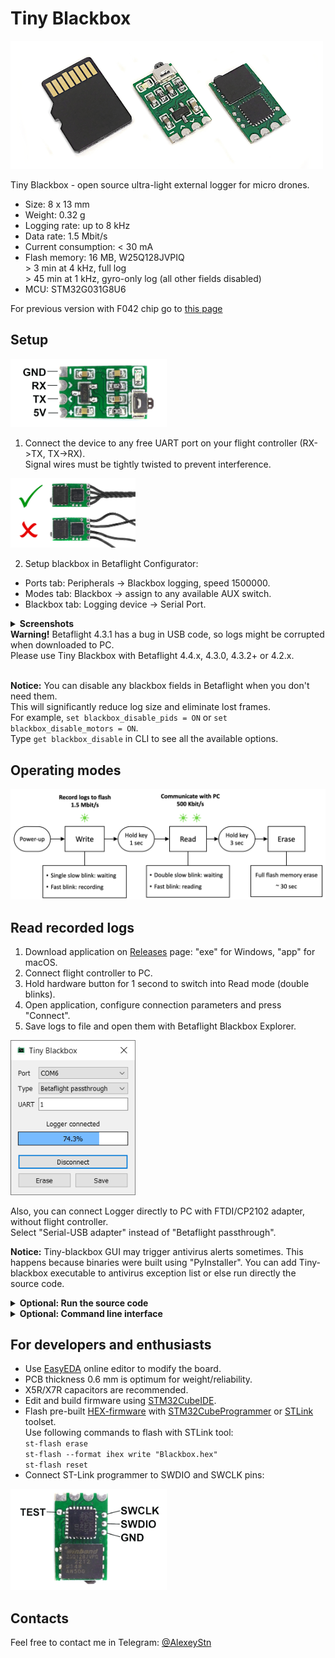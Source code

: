 # Tiny Blackbox
<img src="Images/tiny-blackbox.png" width="500" />

Tiny Blackbox - open source ultra-light external logger for micro drones.<br>

* Size: 8 x 13 mm
* Weight: 0.32 g
* Logging rate: up to 8 kHz 
* Data rate: 1.5 Mbit/s
* Current consumption: < 30 mA
* Flash memory: 16 MB, W25Q128JVPIQ <br>
 &gt; 3 min at 4 kHz, full log <br>
 &gt; 45 min at 1 kHz, gyro-only log (all other fields disabled)
* MCU: STM32G031G8U6

For previous version with F042 chip go to [this page](https://github.com/alexeystn/tiny-blackbox/tree/stm32f042)

## Setup
<img src="Images/pinout.png" width="250" />

1) Connect the device to any free UART port on your flight controller (RX->TX, TX->RX).<br>
Signal wires must be tightly twisted to prevent interference.
<img src="Images/wire.png" width="200" />

2) Setup blackbox in Betaflight Configurator:
* Ports tab: Peripherals -> Blackbox logging, speed 1500000.
* Modes tab: Blackbox -> assign to any available AUX switch.
* Blackbox tab: Logging device -> Serial Port.
<details>
<summary><b>Screenshots</b></summary>
<img src="Images/betaflight.png">
</details>
<b>Warning!</b> Betaflight 4.3.1 has a bug in USB code, so logs might be corrupted when downloaded to PC. <br>
Please use Tiny Blackbox with Betaflight 4.4.x, 4.3.0, 4.3.2+ or 4.2.x.<br>
<br>

<b>Notice:</b> You can disable any blackbox fields in Betaflight when you don't need them. <br>
This will significantly reduce log size and eliminate lost frames. <br>
For example, `set blackbox_disable_pids = ON` or `set blackbox_disable_motors = ON`. <br>
Type `get blackbox_disable` in CLI to see all the available options.
<br>

## Operating modes
<img src="Images/modes.png" width="700" />

## Read recorded logs
1) Download application on [Releases](https://github.com/alexeystn/tiny-blackbox/releases) page: "exe" for Windows, "app" for macOS.
2) Connect flight controller to PC.
3) Hold hardware button for 1 second to switch into Read mode (double blinks).
4) Open application, configure connection parameters and press "Connect".
5) Save logs to file and open them with Betaflight Blackbox Explorer.
<img src="Images/screenshot.png"  width="200" />

Also, you can connect Logger directly to PC with FTDI/CP2102 adapter, without flight controller. <br>
Select "Serial-USB adapter" instead of "Betaflight passthrough".

<b>Notice:</b> Tiny-blackbox GUI may trigger antivirus alerts sometimes. This happens because binaries were built using "PyInstaller". You can add Tiny-blackbox executable to antivirus exception list or else run directly the source code.

<details>
<summary><b>Optional: Run the source code</b></summary>

1) Get the latest version of [Python](https://www.python.org/downloads/). <br>
Set "Add Python to PATH" checkbox while installing.
2) Install additional modules. <br>
Open "cmd.exe" (Windows) or "Terminal" (macOS) and enter: <br>
`pip3 install pyserial` <br>
`pip3 install PyQt5==5.15`
3) Download and run GUI Python script: [tinybb_gui.py](/Software/GUI/tinybb_gui.py).
</details>

<details>
<summary><b>Optional: Command line interface</b></summary>

CLI Python script for downloading logs is also available.<br>
Install Python and `pyserial` as described in section above.<br>
Run CLI script: [tinybb_cli.py](/Software/CLI/tinybb_cli.py)

</details>

## For developers and enthusiasts

* Use [EasyEDA](https://easyeda.com/editor) online editor to modify the board.
* PCB thickness 0.6 mm is optimum for weight/reliability.
* X5R/X7R capacitors are recommended.
* Edit and build firmware using [STM32CubeIDE](https://www.st.com/en/development-tools/stm32cubeide.html).
* Flash pre-built [HEX-firmware](/Firmware/Debug/Blackbox.hex) with [STM32CubeProgrammer](https://www.st.com/content/st_com/en/products/development-tools/software-development-tools/stm32-software-development-tools/stm32-programmers/stm32cubeprog.html) or [STLink](https://github.com/stlink-org/stlink) toolset.<br> 
Use following commands to flash with STLink tool:<br>
`st-flash erase`<br>
`st-flash --format ihex write "Blackbox.hex"`<br>
`st-flash reset`
* Connect ST-Link programmer to SWDIO and SWCLK pins:

<img src="Images/swd.png" width="250" />

## Contacts
 
Feel free to contact me in Telegram: [@AlexeyStn](https://t.me/AlexeyStn)
